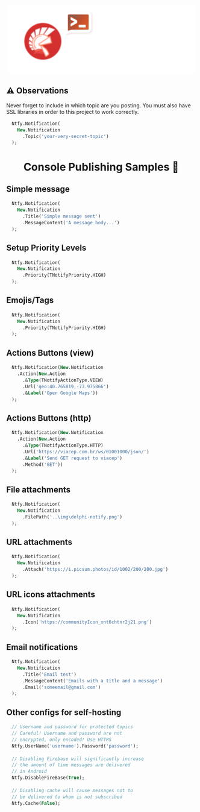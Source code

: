 <div align="center">
  <img src="./img/delphi-notify.png">
</div>

## ⚠ Observations
Never forget to include in which topic are you posting. You must also have SSL libraries in order to this project to work correctly.

``` pascal
  Ntfy.Notification(
    New.Notification
      .Topic('your-very-secret-topic')
  );
```

<div align="center">

# Console Publishing Samples 🍗

</div>


## Simple message

``` pascal
  Ntfy.Notification(
    New.Notification
      .Title('Simple message sent')
      .MessageContent('A message body...')
  );
```

## Setup Priority Levels

``` pascal
  Ntfy.Notification(
    New.Notification
      .Priority(TNotifyPriority.HIGH)
  );
```

## Emojis/Tags

``` pascal
  Ntfy.Notification(
    New.Notification
      .Priority(TNotifyPriority.HIGH)
  );
```

## Actions Buttons (view)

``` pascal
  Ntfy.Notification(New.Notification
    .Action(New.Action
      .&Type(TNotifyActionType.VIEW)
      .Url('geo:40.765819,-73.975866')
      .&Label('Open Google Maps'))
  );
```

## Actions Buttons (http)

``` pascal
  Ntfy.Notification(New.Notification
    .Action(New.Action
      .&Type(TNotifyActionType.HTTP)
      .Url('https://viacep.com.br/ws/01001000/json/')
      .&Label('Send GET request to viacep')
      .Method('GET'))
  );
```

## File attachments

``` pascal
  Ntfy.Notification(
    New.Notification
      .FilePath('..\img\delphi-notify.png')
  );
```

## URL attachments

``` pascal
  Ntfy.Notification(
    New.Notification
      .Attach('https://i.picsum.photos/id/1002/200/200.jpg')
  );
```

## URL icons attachments

``` pascal
  Ntfy.Notification(
    New.Notification
      .Icon('https://communityIcon_xnt6chtnr2j21.png')
  );
```

## Email notifications

``` pascal
  Ntfy.Notification(
    New.Notification
      .Title('Email test')
      .MessageContent('Emails with a title and a message')
      .Email('someemail@gmail.com')
  );
```

## Other configs for self-hosting

``` pascal
  // Username and password for protected topics
  // Careful! Username and password are not 
  // encrypted, only encoded! Use HTTPS
  Ntfy.UserName('username').Password('password');

  // Disabling Firebase will significantly increase 
  // the amount of time messages are delivered 
  // in Android
  Ntfy.DisableFireBase(True);

  // Disabling cache will cause messages not to 
  // be delivered to whom is not subscribed
  Ntfy.Cache(False);
```